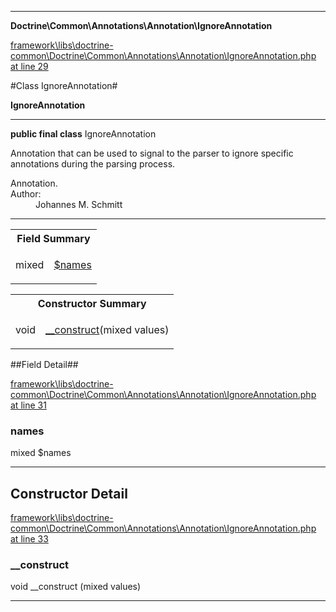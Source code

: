 

- - -

**Doctrine\Common\Annotations\Annotation\IgnoreAnnotation**


<a href="https://github.com/JeyDotC/Hirudo/blob/master/framework/libs/doctrine-common/Doctrine/Common/Annotations/Annotation/IgnoreAnnotation.php#L29" target='_blank'>framework\libs\doctrine-common\Doctrine\Common\Annotations\Annotation\IgnoreAnnotation.php at line 29</a>

#Class IgnoreAnnotation#

**IgnoreAnnotation**




- - -

<p><strong>public final  class</strong> <span>IgnoreAnnotation</span></p>

<div class="comment" id="overview_description"><p>Annotation that can be used to signal to the parser to ignore specific
annotations during the parsing process.</p></div>

<dl>
<dt>Annotation.</dt>
<dt>Author:</dt>
<dd>Johannes M. Schmitt <schmittjoh@gmail.com></dd>
</dl>


<hr />



<table id="summary_field">
<tr><th colspan="2">Field Summary</th></tr>
<tr>
<td><span class='k'></span> <span class='nx'>mixed</span></td>
<td class="description"><p class="name" ><a href="names"> $names</a>
                                </p></td>
</tr>
</table>

<table id="summary_constructor">
<tr><th colspan="2">Constructor Summary</th></tr>
<tr>
<td><span class='k'></span> <span class='nx'>void</span></td>
<td class="description"><p class="name"><a href="#__construct">__construct</a>(mixed values)</p></td>
</tr>
</table>

##Field Detail##

<a href="https://github.com/JeyDotC/Hirudo/blob/master/framework/libs/doctrine-common/Doctrine/Common/Annotations/Annotation/IgnoreAnnotation.php#L31" target='_blank'>framework\libs\doctrine-common\Doctrine\Common\Annotations\Annotation\IgnoreAnnotation.php at line 31</a>

<h3 id="names">names</h3>
<span class='k'></span> <span class='nx'>mixed</span><span class='no'> $names</span><div class="details">

</div>

- - -

<h2 id="detail_method">Constructor Detail</h2>

<a href="https://github.com/JeyDotC/Hirudo/blob/master/framework/libs/doctrine-common/Doctrine/Common/Annotations/Annotation/IgnoreAnnotation.php#L33" target='_blank'>framework\libs\doctrine-common\Doctrine\Common\Annotations\Annotation\IgnoreAnnotation.php at line 33</a>

<h3 id="__construct">__construct</h3>
<span class='k'></span> <span class='nx'>void</span> <span class='nf'>__construct</span> (mixed values)

<div class="details">

</div>

- - -

